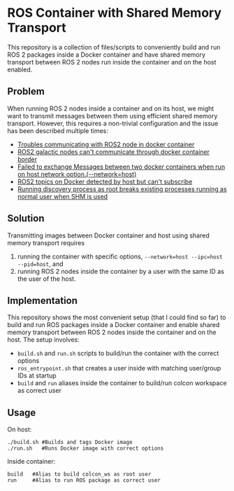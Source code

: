 # ROS Container with Shared Memory Transport

This repository is a collection of files/scripts to conveniently build and run ROS 2 packages inside a Docker container and have shared memory transport between ROS 2 nodes run inside the container and on the host enabled.

## Problem

When running ROS 2 nodes inside a container and on its host, we might want to transmit messages between them using efficient shared memory transport. However, this requires a non-trivial configuration and the issue has been described multiple times: 

- [Troubles communicating with ROS2 node in docker container](https://stackoverflow.com/questions/65900201/troubles-communicating-with-ros2-node-in-docker-container) 
- [ROS2 galactic nodes can't communicate through docker container border](https://answers.ros.org/question/387076/ros2-galactic-nodes-cant-communicate-through-docker-container-border)  
- [Failed to exchange Messages between two docker containers when run on host network option.(--network=host)](https://github.com/eProsima/Fast-DDS/issues/2624)
- [ROS2 topics on Docker detected by host but can't subscribe](https://github.com/eProsima/Fast-DDS/issues/2956)
- [Running discovery process as root breaks existing processes running as normal user when SHM is used](https://github.com/eProsima/Fast-DDS/issues/3475)


## Solution

Transmitting images between Docker container and host using shared memory transport requires 
1. running the container with specific options, `--network=host --ipc=host --pid=host`, and 
2. running ROS 2 nodes inside the container by a user with the same ID as the user of the host.  

## Implementation

This repository shows the most convenient setup (that I could find so far) to build and run ROS packages inside a Docker container and enable shared memory transport between ROS 2 nodes inside the container and on the host. The setup involves: 
- `build.sh` and `run.sh` scripts to build/run the container with the correct options
- `ros_entrypoint.sh` that creates a user inside with matching user/group IDs at startup
- `build` and `run` aliases inside the container to build/run colcon workspace as correct user


## Usage

On host:
```
./build.sh #Builds and tags Docker image
./run.sh   #Runs Docker image with correct options 
```
    
Inside container:
```
build   #Alias to build colcon_ws as root user
run     #Alias to run ROS package as correct user
```

